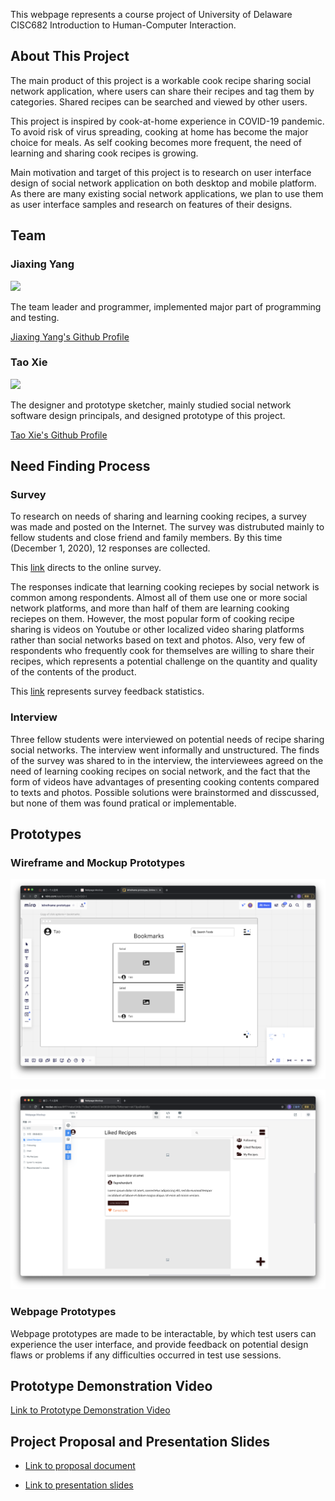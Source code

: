 This webpage represents a course project of University of Delaware CISC682 Introduction to Human-Computer Interaction.

## About This Project

The main product of this project is a workable cook recipe sharing social network application, where users can share their recipes and tag them by categories. Shared recipes can be searched and viewed by other users.

This project is inspired by cook-at-home experience in COVID-19 pandemic. To avoid risk of virus spreading, cooking at home has become the major choice for meals. As self cooking becomes more frequent, the need of learning and sharing cook recipes is growing.

Main motivation and target of this project is to research on user interface design of social network application on both desktop and mobile platform. As there are many existing social network applications, we plan to use them as user interface samples and research on features of their designs.

## Team

### Jiaxing Yang

![](https://avatars0.githubusercontent.com/u/55218421?s=460&v=4)

The team leader and programmer, implemented major part of programming and testing.

[Jiaxing Yang's Github Profile](https://github.com/jiaxingyatudel)

### Tao Xie

![](https://avatars3.githubusercontent.com/u/7379039?s=460&u=687b3bb13dae94bda046b0d74a5b1a017d2becb9&v=4)

The designer and prototype sketcher, mainly studied social network software design principals, and designed prototype of this project.

[Tao Xie's Github Profile](https://github.com/ChristopherSTAN)

## Need Finding Process

### Survey

To research on needs of sharing and learning cooking recipes, a survey was made and posted on the Internet. The survey was distrubuted mainly to fellow students and close friend and family members. By this time (December 1, 2020), 12 responses are collected.

This [link](https://docs.google.com/forms/d/e/1FAIpQLSe6FNNFOBVXOURQfh4W6RaSL6ExfVbgYcQJPau--7qes3nZqw/viewform?usp=sf_link) directs to the online survey.

The responses indicate that learning cooking reciepes by social network is common among respondents. Almost all of them use one or more social network platforms, and more than half of them are learning cooking reciepes on them. However, the most popular form of cooking recipe sharing is videos on Youtube or other localized video sharing platforms rather than social networks based on text and photos. Also, very few of respondents who frequently cook for themselves are willing to share their recipes, which represents a potential challenge on the quantity and quality of the contents of the product.

This [link](./survey_findings.md) represents survey feedback statistics.

### Interview

Three fellow students were interviewed on potential needs of recipe sharing social networks. The interview went informally and unstructured. The finds of the survey was shared to in the interview, the interviewees agreed on the need of learning cooking recipes on social network, and the fact that the form of videos have advantages of presenting cooking contents compared to texts and photos. Possible solutions were brainstormed and disscussed, but none of them was found pratical or implementable. 

## Prototypes

### Wireframe and Mockup Prototypes

![](./wireframe1.png)

![](./mockup1.png)


### Webpage Prototypes

Webpage prototypes are made to be interactable, by which test users can experience the user interface, and provide feedback on potential design flaws or problems if any difficulties occurred in test use sessions.

## Prototype Demonstration Video

[Link to Prototype Demonstration Video]()

## Project Proposal and Presentation Slides

* [Link to proposal document](./cisc682_proposal.pdf)

* [Link to presentation slides](./cisc682_presentation.pdf)